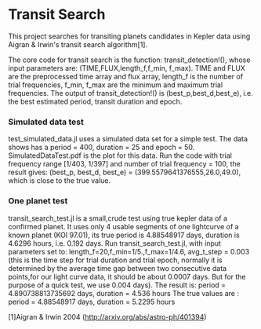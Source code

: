 
# Transit Search

This project searches for transiting planets candidates in Kepler data using Aigran & Irwin's transit search algorithm[1]. 

The core code for transit search is the function: transit_detection!(), whose input parameters are: (TIME,FLUX,length_f,f_min, f_max). TIME and FLUX are the preprocessed time array and flux array, length_f is the number of trial frequencies, f_min, f_max are the minimum and maximum trial frequencies. The output of transit_detection!() is (best_p,best_d,best_e), i.e. the best estimated period, transit duration and epoch. 

### Simulated data test

test_simulated_data.jl uses a simulated data set for a simple test. 
The data shows has a period = 400, duration = 25 and epoch = 50. SimulatedDataTest.pdf is the plot for this data.
Run the code with trial frequency range [1/403, 1/397] and number of trial frequency = 100, the result gives: (best_p, best_d, best_e) = (399.5579641376555,26.0,49.0), which is close to the true value.

### One planet test
transit_search_test.jl is a small,crude test using true kepler data of a confirmed planet.
It uses only 4 usable segments of one lightcurve of a known planet (KOI 97.01), its true period is 4.88548917 days, duration is 4.6296 hours, i.e. 0.192 days. Run transit_search_test.jl, with input parameters set to: length_f=20,f_min=1/5.,f_max=1/4.6, avg_t_step = 0.003 (this is the time step for trial duration and trial epoch, normally it is determined by the average time gap between two consecutive data points,for our light curve data, it should be about 0.0007 days. But for the purpose of a quick test, we use 0.004 days). 
The result is: period = 4.890738813735692 days, duration = 4.536 hours
The true values are  : period = 4.88548917 days, duration = 5.2295 hours

[1]Aigran & Irwin 2004 (http://arxiv.org/abs/astro-ph/401394)
